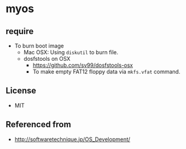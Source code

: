 # myos

## require

- To burn boot image
  - Mac OSX: Using `diskutil` to burn file.
  - dosfstools on OSX
    - https://github.com/sv99/dosfstools-osx
    - To make empty FAT12 floppy data via `mkfs.vfat` command.

## License
- MIT

## Referenced from
- http://softwaretechnique.jp/OS_Development/
